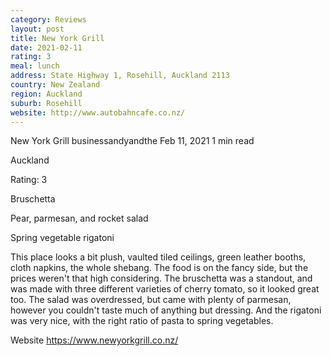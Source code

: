 ```yaml
---
category: Reviews
layout: post
title: New York Grill
date: 2021-02-11
rating: 3
meal: lunch
address: State Highway 1, Rosehill, Auckland 2113
country: New Zealand
region: Auckland
suburb: Rosehill
website: http://www.autobahncafe.co.nz/
---
```


New York Grill
businessandyandthe
Feb 11, 2021
1 min read

Auckland

Rating: 3

Bruschetta

Pear, parmesan, and rocket salad

Spring vegetable rigatoni 

This place looks a bit plush, vaulted tiled ceilings, green leather booths, cloth napkins, the whole shebang. The food is on the fancy side, but the prices weren't that high considering. The bruschetta was a standout, and was made with three different varieties of cherry tomato, so it looked great too. The salad was overdressed, but came with plenty of parmesan, however you couldn't taste much of anything but dressing. And the rigatoni was very nice, with the right ratio of pasta to spring vegetables. 

Website https://www.newyorkgrill.co.nz/